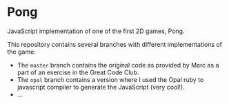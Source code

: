 # Pong

JavaScript implementation of one of the first 2D games, Pong.

This repository contains several branches with different implementations of the
game:

- The `master` branch contains the original code as provided by Marc as a part
  of an exercise in the Great Code Club.
- The `opal` branch contains a version where I used the Opal ruby to javascript
  compiler to generate the JavaScript (very cool!).
- ...
